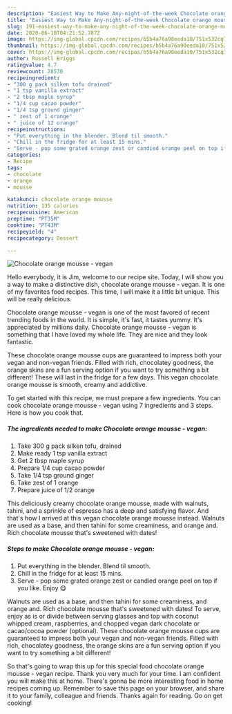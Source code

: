 ```yaml
---
description: "Easiest Way to Make Any-night-of-the-week Chocolate orange mousse - vegan"
title: "Easiest Way to Make Any-night-of-the-week Chocolate orange mousse - vegan"
slug: 191-easiest-way-to-make-any-night-of-the-week-chocolate-orange-mousse-vegan
date: 2020-06-10T04:21:52.787Z
image: https://img-global.cpcdn.com/recipes/b5b4a76a90eeda10/751x532cq70/chocolate-orange-mousse-vegan-recipe-main-photo.jpg
thumbnail: https://img-global.cpcdn.com/recipes/b5b4a76a90eeda10/751x532cq70/chocolate-orange-mousse-vegan-recipe-main-photo.jpg
cover: https://img-global.cpcdn.com/recipes/b5b4a76a90eeda10/751x532cq70/chocolate-orange-mousse-vegan-recipe-main-photo.jpg
author: Russell Briggs
ratingvalue: 4.7
reviewcount: 28530
recipeingredient:
- "300 g pack silken tofu drained"
- "1 tsp vanilla extract"
- "2 tbsp maple syrup"
- "1/4 cup cacao powder"
- "1/4 tsp ground ginger"
- " zest of 1 orange"
- " juice of 12 orange"
recipeinstructions:
- "Put everything in the blender. Blend til smooth."
- "Chill in the fridge for at least 15 mins."
- "Serve - pop some grated orange zest or candied orange peel on top if you like. Enjoy 😋"
categories:
- Recipe
tags:
- chocolate
- orange
- mousse

katakunci: chocolate orange mousse 
nutrition: 135 calories
recipecuisine: American
preptime: "PT35M"
cooktime: "PT43M"
recipeyield: "4"
recipecategory: Dessert

---
```



![Chocolate orange mousse - vegan](https://img-global.cpcdn.com/recipes/b5b4a76a90eeda10/751x532cq70/chocolate-orange-mousse-vegan-recipe-main-photo.jpg)

Hello everybody, it is Jim, welcome to our recipe site. Today, I will show you a way to make a distinctive dish, chocolate orange mousse - vegan. It is one of my favorites food recipes. This time, I will make it a little bit unique. This will be really delicious.

Chocolate orange mousse - vegan is one of the most favored of recent trending foods in the world. It is simple, it's fast, it tastes yummy. It's appreciated by millions daily. Chocolate orange mousse - vegan is something that I have loved my whole life. They are nice and they look fantastic.

These chocolate orange mousse cups are guaranteed to impress both your vegan and non-vegan friends. Filled with rich, chocolatey goodness, the orange skins are a fun serving option if you want to try something a bit different! These will last in the fridge for a few days. This vegan chocolate orange mousse is smooth, creamy and addictive.


To get started with this recipe, we must prepare a few ingredients. You can cook chocolate orange mousse - vegan using 7 ingredients and 3 steps. Here is how you cook that.

<!--inarticleads1-->

##### The ingredients needed to make Chocolate orange mousse - vegan:

1. Take 300 g pack silken tofu, drained
1. Make ready 1 tsp vanilla extract
1. Get 2 tbsp maple syrup
1. Prepare 1/4 cup cacao powder
1. Take 1/4 tsp ground ginger
1. Take  zest of 1 orange
1. Prepare  juice of 1/2 orange


This deliciously creamy chocolate orange mousse, made with walnuts, tahini, and a sprinkle of espresso has a deep and satisfying flavor. And that&#39;s how I arrived at this vegan chocolate orange mousse instead. Walnuts are used as a base, and then tahini for some creaminess, and orange and. Rich chocolate mousse that&#39;s sweetened with dates! 

<!--inarticleads2-->

##### Steps to make Chocolate orange mousse - vegan:

1. Put everything in the blender. Blend til smooth.
1. Chill in the fridge for at least 15 mins.
1. Serve - pop some grated orange zest or candied orange peel on top if you like. Enjoy 😋


Walnuts are used as a base, and then tahini for some creaminess, and orange and. Rich chocolate mousse that&#39;s sweetened with dates! To serve, enjoy as is or divide between serving glasses and top with coconut whipped cream, raspberries, and chopped vegan dark chocolate or cacao/cocoa powder (optional). These chocolate orange mousse cups are guaranteed to impress both your vegan and non-vegan friends. Filled with rich, chocolatey goodness, the orange skins are a fun serving option if you want to try something a bit different! 

So that's going to wrap this up for this special food chocolate orange mousse - vegan recipe. Thank you very much for your time. I am confident you will make this at home. There's gonna be more interesting food in home recipes coming up. Remember to save this page on your browser, and share it to your family, colleague and friends. Thanks again for reading. Go on get cooking!
